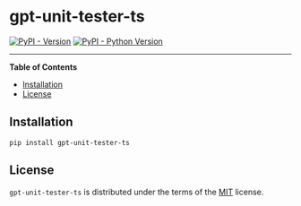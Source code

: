 # gpt-unit-tester-ts

[![PyPI - Version](https://img.shields.io/pypi/v/gpt-unit-tester-ts.svg)](https://pypi.org/project/gpt-unit-tester-ts)
[![PyPI - Python Version](https://img.shields.io/pypi/pyversions/gpt-unit-tester-ts.svg)](https://pypi.org/project/gpt-unit-tester-ts)

-----

**Table of Contents**

- [Installation](#installation)
- [License](#license)

## Installation

```console
pip install gpt-unit-tester-ts
```

## License

`gpt-unit-tester-ts` is distributed under the terms of the [MIT](https://spdx.org/licenses/MIT.html) license.
